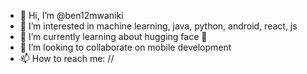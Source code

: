 - 👋 Hi, I’m @ben12mwaniki
- 👀 I’m interested in machine learning, java, python, android, react, js 
- 🌱 I’m currently learning about hugging face 🤗
- 💞️ I’m looking to collaborate on mobile development
- 📫 How to reach me: //

<!---
ben12mwaniki/ben12mwaniki is a ✨ special ✨ repository because its `README.md` (this file) appears on your GitHub profile.
You can click the Preview link to take a look at your changes.
--->
